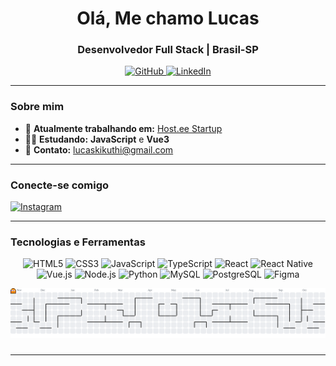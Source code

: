 <h1 align="center">Olá, Me chamo Lucas</h1>
<h3 align="center">Desenvolvedor Full Stack | Brasil-SP</h3>

<p align="center">
  <a href="https://github.com/LucasKikuthi">
    <img src="https://img.shields.io/badge/-GitHub-333333?style=for-the-badge&logo=github&logoColor=white" alt="GitHub"/>
  </a>
  <a href="https://www.linkedin.com/in/lucaskikuthi">
    <img src="https://img.shields.io/badge/-LinkedIn-0077b5?style=for-the-badge&logo=linkedin&logoColor=white" alt="LinkedIn"/>
  </a>
</p>

---

### Sobre mim
- 🌱 **Atualmente trabalhando em:** [Host.ee Startup](https://hosteestartup.com.br/)
- 👨‍💻 **Estudando:** **JavaScript** e **Vue3**
- 📧 **Contato:** [lucaskikuthi@gmail.com](mailto:lucaskikuthi@gmail.com)

---

### Conecte-se comigo
<p align="left">
  <a href="https://instagram.com/ylucassx" target="blank">
    <img src="https://img.shields.io/badge/-Instagram-E4405F?style=for-the-badge&logo=instagram&logoColor=white" alt="Instagram"/>
  </a>
</p>

---

### Tecnologias e Ferramentas
<p align="center">
  <img src="https://img.shields.io/badge/HTML5-E34F26?style=for-the-badge&logo=html5&logoColor=white" alt="HTML5"/>
  <img src="https://img.shields.io/badge/CSS3-1572B6?style=for-the-badge&logo=css3&logoColor=white" alt="CSS3"/>
  <img src="https://img.shields.io/badge/JavaScript-F7DF1E?style=for-the-badge&logo=javascript&logoColor=black" alt="JavaScript"/>
  <img src="https://img.shields.io/badge/TypeScript-3178C6?style=for-the-badge&logo=typescript&logoColor=white" alt="TypeScript"/>
  <img src="https://img.shields.io/badge/React-61DAFB?style=for-the-badge&logo=react&logoColor=black" alt="React"/>
  <img src="https://img.shields.io/badge/React_Native-61DAFB?style=for-the-badge&logo=react&logoColor=black" alt="React Native"/>
  <img src="https://img.shields.io/badge/Vue.js-42B883?style=for-the-badge&logo=vue.js&logoColor=white" alt="Vue.js"/>
  <img src="https://img.shields.io/badge/Node.js-339933?style=for-the-badge&logo=node.js&logoColor=white" alt="Node.js"/>
  <img src="https://img.shields.io/badge/Python-3776AB?style=for-the-badge&logo=python&logoColor=white" alt="Python"/>
  <img src="https://img.shields.io/badge/MySQL-4479A1?style=for-the-badge&logo=mysql&logoColor=white" alt="MySQL"/>
  <img src="https://img.shields.io/badge/PostgreSQL-336791?style=for-the-badge&logo=postgresql&logoColor=white" alt="PostgreSQL"/>
  <img src="https://img.shields.io/badge/Figma-F24E1E?style=for-the-badge&logo=figma&logoColor=white" alt="Figma"/>
</p>

<picture>
  <source media="(prefers-color-scheme: dark)" srcset="https://raw.githubusercontent.com/lukikuthi/lukikuthi/output/pacman-contribution-graph-dark.svg">
  <source media="(prefers-color-scheme: light)" srcset="https://raw.githubusercontent.com/lukikuthi/lukikuthi/output/pacman-contribution-graph.svg">
  <img alt="pacman contribution graph" src="https://raw.githubusercontent.com/lukikuthi/lukikuthi/output/pacman-contribution-graph.svg">
</picture>

###

---

